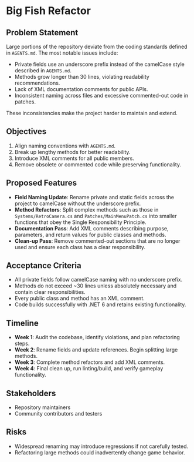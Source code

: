 # Big Fish Refactor

## Problem Statement

Large portions of the repository deviate from the coding standards defined in `AGENTS.md`. The most notable issues include:

- Private fields use an underscore prefix instead of the camelCase style described in `AGENTS.md`.
- Methods grow longer than 30 lines, violating readability recommendations.
- Lack of XML documentation comments for public APIs.
- Inconsistent naming across files and excessive commented-out code in patches.

These inconsistencies make the project harder to maintain and extend.

## Objectives

1. Align naming conventions with `AGENTS.md`.
2. Break up lengthy methods for better readability.
3. Introduce XML comments for all public members.
4. Remove obsolete or commented code while preserving functionality.

## Proposed Features

- **Field Naming Update**: Rename private and static fields across the project to camelCase without the underscore prefix.
- **Method Refactors**: Split complex methods such as those in `Systems/RetroCamera.cs` and `Patches/MainMenuPatch.cs` into smaller functions that obey the Single Responsibility Principle.
- **Documentation Pass**: Add XML comments describing purpose, parameters, and return values for public classes and methods.
- **Clean-up Pass**: Remove commented-out sections that are no longer used and ensure each class has a clear responsibility.

## Acceptance Criteria

- All private fields follow camelCase naming with no underscore prefix.
- Methods do not exceed ~30 lines unless absolutely necessary and contain clear responsibilities.
- Every public class and method has an XML comment.
- Code builds successfully with .NET 6 and retains existing functionality.

## Timeline

- **Week 1**: Audit the codebase, identify violations, and plan refactoring steps.
- **Week 2**: Rename fields and update references. Begin splitting large methods.
- **Week 3**: Complete method refactors and add XML comments.
- **Week 4**: Final clean up, run linting/build, and verify gameplay functionality.

## Stakeholders

- Repository maintainers
- Community contributors and testers

## Risks

- Widespread renaming may introduce regressions if not carefully tested.
- Refactoring large methods could inadvertently change game behavior.

